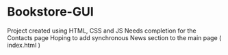 # Bookstore-GUI

Project created using HTML, CSS and JS 
Needs completion for the Contacts page 
Hoping to add synchronous News section to the main page ( index.html ) 
